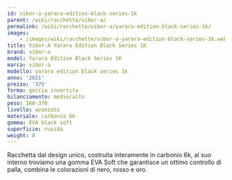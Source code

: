 ```yaml
---
id: vibor-a-yarara-edition-black-series-1k
parent: /wiki/racchette/vibor-a/
permalink: /wiki/racchette/vibor-a/yarara-edition-black-series-1k/
images:
    - /images/wiki/racchette/vibor-a-yarara-edition-black-series-1k.webp
title: Vibor-A Yarara Edition Black Series 1K
brand: vibor-a
model: Yarara Edition Black Series 1K
marca: vibor-a
modello: yarara edition black series 1k
anno: '2021'
prezzo: '375'
forma: goccia invertita
bilanciamento: medio/alto
peso: 360-370
livello: avanzato
materiale: carbonio 6k
gomma: EVA black soft
superficie: ruvida
weight: 8
---
```

Racchetta dal design unico, costruita interamente in carbonio 6k, al suo interno troviamo una gomma EVA Soft che garantisce un ottimo controllo di palla, combina le colorazioni di nero, rosso e oro.